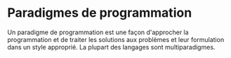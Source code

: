 #	Paradigmes de programmation

Un paradigme de programmation est une façon d'approcher la programmation et de traiter les solutions aux problèmes et leur formulation dans un style approprié. La plupart des langages sont multiparadigmes.
